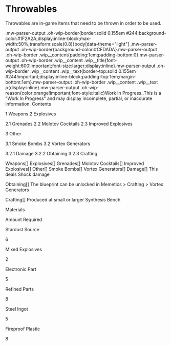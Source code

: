 # Throwables

Throwables are in-game items that need to be thrown in order to be used.

.mw-parser-output .oh-wip-border{border:solid 0.155em #244;background-color:#1F2A2A;display:inline-block;max-width:50%;transform:scale(0.8)}body[data-theme="light"] .mw-parser-output .oh-wip-border{background-color:#CFDADA}.mw-parser-output .oh-wip-border .wip__content{padding:1em;padding-bottom:0}.mw-parser-output .oh-wip-border .wip__content .wip__title{font-weight:600!important;font-size:larger;display:inline}.mw-parser-output .oh-wip-border .wip__content .wip__text{border-top:solid 0.155em #244!important;display:inline-block;padding-top:1em;margin-bottom:1em}.mw-parser-output .oh-wip-border .wip__content .wip__text p{display:inline}.mw-parser-output .oh-wip-reason{color:orange!important;font-style:italic}Work In Progress..This is a "Work In Progress" and may display incomplete, partial, or inaccurate information.
Contents

1 Weapons
2 Explosives

2.1 Grenades
2.2 Molotov Cocktails
2.3 Improved Explosives


3 Other

3.1 Smoke Bombs
3.2 Vortex Generators

3.2.1 Damage
3.2.2 Obtaining
3.2.3 Crafting







Weapons[]
Explosives[]
Grenades[]
Molotov Cocktails[]
Improved Explosives[]
Other[]
Smoke Bombs[]
Vortex Generators[]
Damage[]
This deals Shock damage

Obtaining[]
The blueprint can be unlocked in Memetics &gt; Crafting &gt; Vortex Generators

Crafting[]
Produced at small or larger Synthesis Bench



Materials

Amount Required


Stardust Source

6


Mixed Explosives

2


Electronic Part

5


Refined Parts

8


Steel Ingot

5


Fireproof Plastic

8

